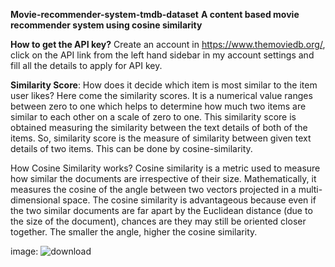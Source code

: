 **Movie-recommender-system-tmdb-dataset**
**A content based movie recommender system using cosine similarity**
                                                
                                                
                                                
 **How to get the API key?**
Create an account in https://www.themoviedb.org/, click on the API link from the left hand sidebar in my  account settings and fill all the details to apply for API key.



**Similarity Score**:
How does it decide which item is most similar to the item user likes? Here come the similarity scores.
It is a numerical value ranges between zero to one which helps to determine how much two items are similar to each other on a scale of zero to one. This similarity score is obtained measuring the similarity between the text details of both of the items. So, similarity score is the measure of similarity between given text details of two items. This can be done by cosine-similarity.


How Cosine Similarity works?
Cosine similarity is a metric used to measure how similar the documents are irrespective of their size. Mathematically, it measures the cosine of the angle between two vectors projected in a multi-dimensional space. The cosine similarity is advantageous because even if the two similar documents are far apart by the Euclidean distance (due to the size of the document), chances are they may still be oriented closer together. The smaller the angle, higher the cosine similarity.

image: 
![download](https://user-images.githubusercontent.com/122508373/230754885-b8705663-969e-47d6-8384-6fd977475ebb.png)

